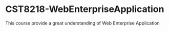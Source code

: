# CST8218-WebEnterpriseApplication
This course provide a great understanding of Web Enterprise Application

